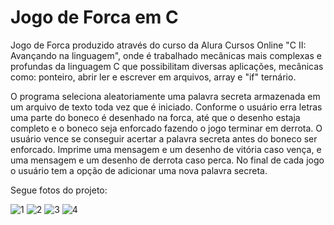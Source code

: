  # Jogo de Forca em C

Jogo de Forca produzido através do curso da Alura Cursos Online "C II: Avançando na linguagem", onde é trabalhado mecânicas mais complexas e profundas da linguagem C que possibilitam diversas aplicações, mecânicas como: ponteiro, abrir ler e escrever em arquivos, array e "if" ternário.

O programa seleciona aleatoriamente uma palavra secreta armazenada em um arquivo de texto toda vez que é iniciado.
Conforme o usuário erra letras uma parte do boneco é desenhado na forca, até que o desenho estaja completo e o boneco seja enforcado fazendo o jogo terminar em derrota. O usuário vence se conseguir acertar a palavra secreta antes do boneco ser enforcado.
Imprime uma mensagem e um desenho de vitória caso vença, e uma mensagem e um desenho de derrota caso perca. No final de cada jogo o usuário tem a opção de adicionar uma nova palavra secreta.

Segue fotos do projeto:

![1](https://user-images.githubusercontent.com/59848966/80092074-ad9fd600-8551-11ea-8158-25f78de6929e.png)
![2](https://user-images.githubusercontent.com/59848966/80092069-abd61280-8551-11ea-9e6a-502c9a7bf134.png)
![3](https://user-images.githubusercontent.com/59848966/80092076-aed10300-8551-11ea-8d62-3742c680cb8a.png)
![4](https://user-images.githubusercontent.com/59848966/80092080-b0023000-8551-11ea-9b48-bf7fe31ddeec.png)

